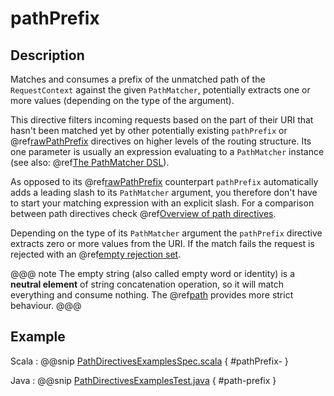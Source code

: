 # pathPrefix

## Description

Matches and consumes a prefix of the unmatched path of the `RequestContext` against the given `PathMatcher`,
potentially extracts one or more values (depending on the type of the argument).

This directive filters incoming requests based on the part of their URI that hasn't been matched yet by other
potentially existing `pathPrefix` or @ref[rawPathPrefix](rawPathPrefix.md) directives on higher levels of the routing structure.
Its one parameter is usually an expression evaluating to a `PathMatcher` instance (see also: @ref[The PathMatcher DSL](../../../../../scala/http/routing-dsl/path-matchers.md)).

As opposed to its @ref[rawPathPrefix](rawPathPrefix.md) counterpart `pathPrefix` automatically adds a leading slash to its
`PathMatcher` argument, you therefore don't have to start your matching expression with an explicit slash. For a comparison between path directives check @ref[Overview of path directives](index.md#overview-path-java).

Depending on the type of its `PathMatcher` argument the `pathPrefix` directive extracts zero or more values from
the URI. If the match fails the request is rejected with an @ref[empty rejection set](../../rejections.md#empty-rejections).

@@@ note
The empty string (also called empty word or identity) is a **neutral element** of string concatenation operation,
so it will match everything and consume nothing. The @ref[path](path.md) provides more strict behaviour.
@@@

## Example

Scala
:  @@snip [PathDirectivesExamplesSpec.scala]($test$/scala/docs/http/scaladsl/server/directives/PathDirectivesExamplesSpec.scala) { #pathPrefix- }

Java
:  @@snip [PathDirectivesExamplesTest.java]($test$/java/docs/http/javadsl/server/directives/PathDirectivesExamplesTest.java) { #path-prefix }
